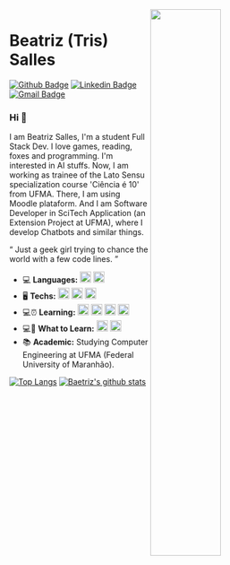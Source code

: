 
 <img align="right" src = "https://user-images.githubusercontent.com/62452619/98999750-0eefbc80-2517-11eb-8926-5294de6b9999.png" width=50%>

# Beatriz (Tris) Salles
[![Github Badge](https://img.shields.io/badge/-Github-000?style=flat-square&logo=Github&logoColor=white&link=https://github.com/3salles)](https://github.com/3salles)
[![Linkedin Badge](https://img.shields.io/badge/-LinkedIn-blue?style=flat-square&logo=Linkedin&logoColor=white&link=https://www.linkedin.com/in/beatriz-salles-b701a31a6/)](https://www.linkedin.com/in/beatriz-salles-b701a31a6/)
[![Gmail Badge](https://img.shields.io/badge/-Gmail-c14438?style=flat-square&logo=Gmail&logoColor=white&link=mailto:beatrizsallesss@gmail.com)](mailto:beatrizsallesss@gmail.com)

<h3> Hi 👋 </h3>
I am Beatriz Salles, I'm a student Full Stack Dev. I love games, reading, foxes and programming. I'm interested in AI stuffs.
Now, I am working as trainee of the Lato Sensu specialization course 'Ciência é 10' from UFMA. There, I am using Moodle plataform.
And I am Software Developer in SciTech Application (an Extension Project at UFMA), where I develop Chatbots and similar things.

<q> Just a geek girl trying to chance the world with a few code lines. </q>

- 💻 **Languages:** <code><img height="20" src="https://cdn.jsdelivr.net/npm/simple-icons@v3/icons/python.svg"/></code>
<code><img height="20" src="https://cdn.jsdelivr.net/npm/simple-icons@v3/icons/c.svg"/></code>
- 🖥 **Techs:** <code><img height="20" src="https://cdn.jsdelivr.net/npm/simple-icons@v3/icons/css3.svg"/></code>
<code><img height="20" src="https://cdn.jsdelivr.net/npm/simple-icons@v3/icons/html5.svg"/></code>
<code><img height="20" src="https://cdn.jsdelivr.net/npm/simple-icons@v3/icons/git.svg"/></code>
- 💻⏰ **Learning:** <code><img height="20" src="https://cdn.jsdelivr.net/npm/simple-icons@v3/icons/javascript.svg"/></code>
  <code><img height="20" src="https://cdn.jsdelivr.net/npm/simple-icons@v3/icons/typescript.svg"/></code>
  <code><img height="20" src="https://cdn.jsdelivr.net/npm/simple-icons@v3/icons/java.svg"/></code>
  <code><img height="20" src="https://cdn.jsdelivr.net/npm/simple-icons@v3/icons/node-dot-js.svg"/></code>
- 💻🎯 **What to Learn:** <code><img height="20" src="https://cdn.jsdelivr.net/npm/simple-icons@v3/icons/ruby.svg"/></code>
<code><img height="20" src="https://cdn.jsdelivr.net/npm/simple-icons@v3/icons/android.svg"/></code>
- 📚 **Academic:** Studying Computer Engineering at UFMA (Federal University of Maranhão).

[![Top Langs](https://github-readme-stats.vercel.app/api/top-langs/?username=3salles&layout=compact&theme=radical&langs_count=6)](https://github.com/3salles/github-readme-stats)
[![Baetriz's github stats](https://github-readme-stats.vercel.app/api?username=3salles&count_private=true&show_icons=true&theme=radical&hide=issues)](https://github.com/3salles/github-readme-stats)

